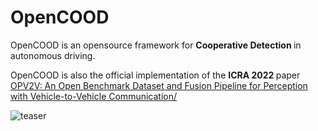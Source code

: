 # OpenCOOD
OpenCOOD is an opensource framework for <strong>Cooperative Detection </strong>
in autonomous driving. 

OpenCOOD is also the official implementation of the <strong> ICRA 2022  </strong>
paper [OPV2V: An Open Benchmark Dataset and Fusion Pipeline for Perception with Vehicle-to-Vehicle Communication/](https://arxiv.org/abs/2109.07644)

 ![teaser](images/cood_example.gif)